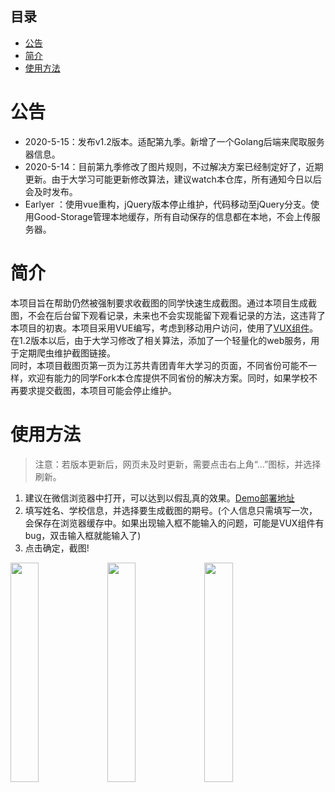 ## 目录
- [公告](https://github.com/SaltyFishQF/YouthPicGenerator#公告)  
- [简介](https://github.com/SaltyFishQF/YouthPicGenerator#简介)  
- [使用方法](https://github.com/SaltyFishQF/YouthPicGenerator#使用方法)

# 公告
- 2020-5-15：发布v1.2版本。适配第九季。新增了一个Golang后端来爬取服务器信息。
- 2020-5-14：目前第九季修改了图片规则，不过解决方案已经制定好了，近期更新。由于大学习可能更新修改算法，建议watch本仓库，所有通知今日以后会及时发布。
- Earlyer  ：使用vue重构，jQuery版本停止维护，代码移动至jQuery分支。使用Good-Storage管理本地缓存，所有自动保存的信息都在本地，不会上传服务器。

# 简介
本项目旨在帮助仍然被强制要求收截图的同学快速生成截图。通过本项目生成截图，不会在后台留下观看记录，未来也不会实现能留下观看记录的方法，这违背了本项目的初衷。本项目采用VUE编写，考虑到移动用户访问，使用了[VUX组件](https://github.com/airyland/vux)。在1.2版本以后，由于大学习修改了相关算法，添加了一个轻量化的web服务，用于定期爬虫维护截图链接。  
同时，本项目截图页第一页为江苏共青团青年大学习的页面，不同省份可能不一样，欢迎有能力的同学Fork本仓库提供不同省份的解决方案。同时，如果学校不再要求提交截图，本项目可能会停止维护。

# 使用方法
> 注意：若版本更新后，网页未及时更新，需要点击右上角“...”图标，并选择刷新。
1. 建议在微信浏览器中打开，可以达到以假乱真的效果。[Demo部署地址](youth.logan-qiu.cn)
2. 填写姓名、学校信息，并选择要生成截图的期号。(个人信息只需填写一次，会保存在浏览器缓存中。如果出现输入框不能输入的问题，可能是VUX组件有bug，双击输入框就能输入了)
3. 点击确定，截图!
<div style="display: block;">
  <img width="30%" src="http://youth.logan-qiu.cn/preview/step1.jpg">
  <img width="30%" src="http://youth.logan-qiu.cn/preview/step2.jpg">
  <img width="30%" src="http://youth.logan-qiu.cn/preview/step3.jpg">
</div>
